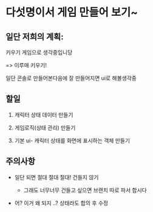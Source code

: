 # 다섯명이서 게임 만들어 보기~

## 일단 저희의 계획:

키우기 게임으로 생각중입니당

=> 이루매 키우기!

일단 콘솔로 만들어본다음에 잘 만들어지면 ui로 해볼생각중

## 할일

1. 캐릭터 상태 데이터 만들기

2. 게임로직(상태 관리) 만들기

3. 기본 ui- 캐릭터 상태를 화면에 표시하는 객체 만들기

## 주의사항

-   일단 되면 절대 절대 절대! 건들지 않기

    -   그래도 너무너무 건들고 싶으면 브랜치 따로 파서 합시다

-   어? 이거 왜 되지 ..? 상태라도 합의 후 수정
